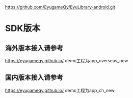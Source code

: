 https://github.com/EyugameQy/EyuLibrary-android.git

# SDK版本
## 海外版本接入请参考
https://eyugameqy.github.io/
demo工程为app_overseas_new

## 国内版本接入请参考
https://eyugameqy.github.io/
demo工程为app_ch_new


